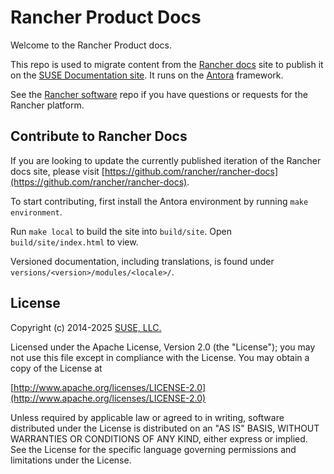 # Rancher Product Docs

Welcome to the Rancher Product docs.

This repo is used to migrate content from the [Rancher docs](https://ranchermanager.docs.rancher.com/) site to publish it on the [SUSE Documentation site](https://documentation.suse.com/). It runs on the [Antora](https://antora.org/) framework.

See the [Rancher software](https://github.com/rancher/rancher) repo if you have questions or requests for the Rancher platform.

## Contribute to Rancher Docs

If you are looking to update the currently published iteration of the Rancher docs site, please visit [https://github.com/rancher/rancher-docs](https://github.com/rancher/rancher-docs).

To start contributing, first install the Antora environment by running `make environment`.

Run `make local` to build the site into `build/site`. Open `build/site/index.html` to view.

Versioned documentation, including translations, is found under `versions/<version>/modules/<locale>/`.

## License

Copyright (c) 2014-2025 [SUSE, LLC.](https://www.suse.com/)

Licensed under the Apache License, Version 2.0 (the "License");
you may not use this file except in compliance with the License.
You may obtain a copy of the License at

[http://www.apache.org/licenses/LICENSE-2.0](http://www.apache.org/licenses/LICENSE-2.0)

Unless required by applicable law or agreed to in writing, software
distributed under the License is distributed on an "AS IS" BASIS,
WITHOUT WARRANTIES OR CONDITIONS OF ANY KIND, either express or implied.
See the License for the specific language governing permissions and
limitations under the License.
